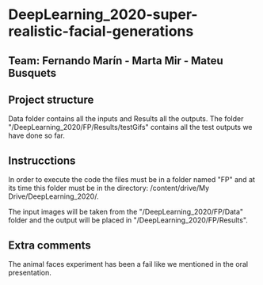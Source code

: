# DeepLearning_2020-super-realistic-facial-generations
## Team: Fernando Marín - Marta Mir - Mateu Busquets
## Project structure
Data folder contains all the inputs and Results all the outputs. The folder "/DeepLearning_2020/FP/Results/testGifs" contains all the test outputs we have done so far.

## Instrucctions
In order to execute the code the files must be in a folder named "FP" and at its time this folder must be in the directory: /content/drive/My Drive/DeepLearning_2020/.

The input images will be taken from the "/DeepLearning_2020/FP/Data" folder and the output will be placed in "/DeepLearning_2020/FP/Results".

## Extra comments

The animal faces experiment has been a fail like we mentioned in the oral presentation.
